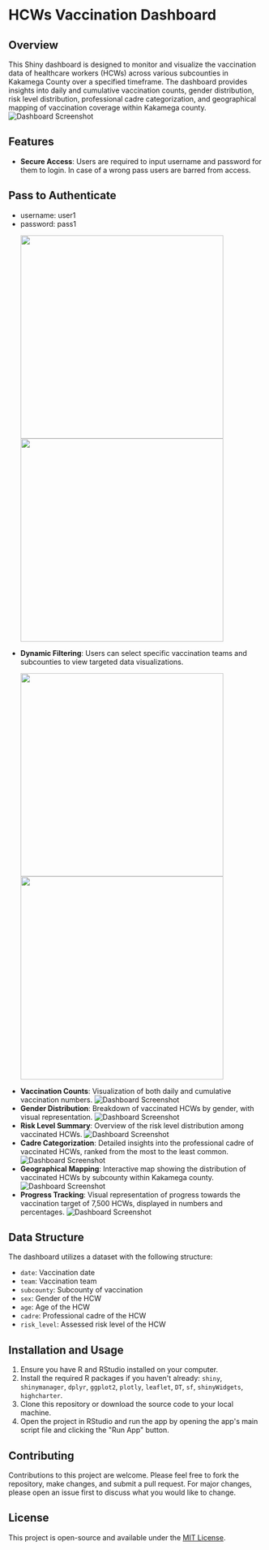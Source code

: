 # HCWs Vaccination Dashboard

## Overview
This Shiny dashboard is designed to monitor and visualize the vaccination data of healthcare workers (HCWs) across various subcounties in Kakamega County over a specified timeframe. The dashboard provides insights into daily and cumulative vaccination counts, gender distribution, risk level distribution, professional cadre categorization, and geographical mapping of vaccination coverage within Kakamega county.
![Dashboard Screenshot](screenshots/initial_landing_2.jpg "Dashboard Interface")


## Features
- **Secure Access**: Users are required to input username and password for them to login. In case of a wrong pass users are barred from access.
## Pass to Authenticate 
- username: user1
- password: pass1
  <p float="left">
  <img src="screenshots/login_page_1.jpg" width="400" />
  <img src="screenshots/login2.jpg" width="400" /> 
</p>

- **Dynamic Filtering**: Users can select specific vaccination teams and subcounties to view targeted data visualizations.
  
  <p float="left">
  <img src="screenshots/filters1.jpg" width="400" />
  <img src="screenshots/filters2.jpg" width="400" /> 
</p>

- **Vaccination Counts**: Visualization of both daily and cumulative vaccination numbers.
   ![Dashboard Screenshot](screenshots/vaccination_count.jpg "Teams")
- **Gender Distribution**: Breakdown of vaccinated HCWs by gender, with visual representation.
  ![Dashboard Screenshot](screenshots/gender_distribution.jpg "Gender")
- **Risk Level Summary**: Overview of the risk level distribution among vaccinated HCWs.
  ![Dashboard Screenshot](screenshots/risk_level.jpg "Risk Level")
- **Cadre Categorization**: Detailed insights into the professional cadre of vaccinated HCWs, ranked from the most to the least common.
  ![Dashboard Screenshot](screenshots/cadre_categ.jpg "Cadre")
- **Geographical Mapping**: Interactive map showing the distribution of vaccinated HCWs by subcounty within Kakamega county.
  ![Dashboard Screenshot](screenshots/geographical_mapping_6.jpg "Mapping")
- **Progress Tracking**: Visual representation of progress towards the vaccination target of 7,500 HCWs, displayed in numbers and percentages.
  ![Dashboard Screenshot](screenshots/progress_track.jpg "Progress Tracker")

## Data Structure
The dashboard utilizes a dataset with the following structure:
- `date`: Vaccination date
- `team`: Vaccination team
- `subcounty`: Subcounty of vaccination
- `sex`: Gender of the HCW
- `age`: Age of the HCW
- `cadre`: Professional cadre of the HCW
- `risk_level`: Assessed risk level of the HCW

## Installation and Usage
1. Ensure you have R and RStudio installed on your computer.
2. Install the required R packages if you haven't already: `shiny`, `shinymanager`, `dplyr`, `ggplot2`, `plotly`, `leaflet`, `DT`, `sf`, `shinyWidgets`, `highcharter`.
3. Clone this repository or download the source code to your local machine.
4. Open the project in RStudio and run the app by opening the app's main script file and clicking the "Run App" button.

## Contributing
Contributions to this project are welcome. Please feel free to fork the repository, make changes, and submit a pull request. For major changes, please open an issue first to discuss what you would like to change.

## License
This project is open-source and available under the [MIT License](LICENSE).
